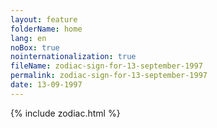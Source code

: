 ```yaml
---
layout: feature
folderName: home
lang: en
noBox: true
nointernationalization: true
fileName: zodiac-sign-for-13-september-1997
permalink: zodiac-sign-for-13-september-1997
date: 13-09-1997
---
```

{% include zodiac.html %}
